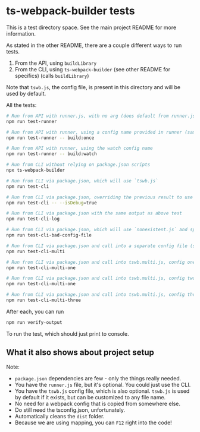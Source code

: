 # ts-webpack-builder tests

This is a test directory space. See the main project README for more information.

As stated in the other README, there are a couple different ways to run tests.

1. From the API, using `buildLibrary`
2. From the CLI, using `ts-webpack-builder` (see other README for specifics) (calls `buildLibrary`)

Note that `tswb.js`, the config file, is present in this directory and will be used by default.

All the tests:

```bash
# Run from API with runner.js, with no arg (does default from runner.js)
npm run test-runner

# Run from API with runner, using a config name provided in runner (same result)
npm run test-runner -- build:once

# Run from API with runner, using the watch config name
npm run test-runner -- build:watch

# Run from CLI without relying on package.json scripts
npx ts-webpack-builder

# Run from CLI via package.json, which will use `tswb.js`
npm run test-cli

# Run from CLI via package.json, overriding the previous result to use debug
npm run test-cli -- --isDebug=true

# Run from CLI via package.json with the same output as above test
npm run test-cli-log

# Run from CLI via package.json, which will use `nonexistent.js` and spit out a warning
npm run test-cli-bad-config-file

# Run from CLI via package.json and call into a separate config file (should not apply anything, since the config is a dictionary)
npm run test-cli-multi

# Run from CLI via package.json and call into tswb.multi.js, config one
npm run test-cli-multi-one

# Run from CLI via package.json and call into tswb.multi.js, config two
npm run test-cli-multi-one

# Run from CLI via package.json and call into tswb.multi.js, config three (should error)
npm run test-cli-multi-three
```

After each, you can run
```bash
npm run verify-output
```

To run the test, which should just print to console.

## What it also shows about project setup

Note:
- `package.json` dependencies are few - only the things really needed.
- You have the `runner.js` file, but it's optional. You could just use the CLI.
- You have the `tswb.js` config file, which is also optional. `tswb.js` is used by default if it exists, but can be customized to any file name.
- No need for a webpack config that is copied from somewhere else.
- Do still need the tsconfig.json, unfortunately.
- Automatically cleans the `dist` folder.
- Because we are using mapping, you can `F12` right into the code!